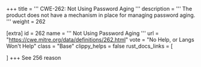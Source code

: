 +++
title = '''
CWE-262: Not Using Password Aging
'''
description	= '''
The product does not have a mechanism in place for managing password aging.
'''
weight = 262

[extra]
id = 262
name = '''
Not Using Password Aging
'''
url = "https://cwe.mitre.org/data/definitions/262.html"
vote = "No Help, or Langs Won't Help"
class = "Base"
clippy_helps = false
rust_docs_links = [
	
]
+++
See 256 reason